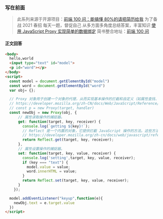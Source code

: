 ### 写在前面

> 此系列来源于开源项目：[前端 100 问：能搞懂 80%的请把简历给我](https://github.com/yygmind/blog/issues/43)
> 为了备战 2021 春招
> 每天一题，督促自己
> 从多方面多角度总结答案，丰富知识
> [使用 JavaScript Proxy 实现简单的数据绑定](https://github.com/Advanced-Frontend/Daily-Interview-Question/issues/123)
> 简书整合地址：[前端 100 问](https://www.jianshu.com/c/70e2e00df1b0)

#### 正文回答

```html
<body>
  hello,world
  <input type="text" id="model">
  <p id="word"></p>
</body>
<script>
  const model = document.getElementById("model")
  const word = document.getElementById("word")
  var obj= {};

  // Proxy 对象用于创建一个对象的代理，从而实现基本操作的拦截和自定义（如属性查找、赋值、枚举、函数调用等）。
  // https://developer.mozilla.org/zh-CN/docs/Web/JavaScript/Reference/Global_Objects/Proxy
  // const p = new Proxy(target, handler)
  const newObj = new Proxy(obj, {
      // 属性读取操作的捕捉器。
      get: function(target, key, receiver) {
        console.log(`getting ${key}!`);
        // Reflect 是一个内置的对象，它提供拦截 JavaScript 操作的方法。这些方法与proxy handlers的方法相同。Reflect不是一个函数对象，因此它是不可构造的。
        // https://developer.mozilla.org/zh-cn/docs/web/javascript/reference/global_objects/reflect
        return Reflect.get(target, key, receiver);
      },
      // 属性设置操作的捕捉器。
      set: function(target, key, value, receiver) {
        console.log('setting',target, key, value, receiver);
        if (key === "text") {
          model.value = value;
          word.innerHTML = value;
        }
        return Reflect.set(target, key, value, receiver);
      }
    });

  model.addEventListener("keyup",function(e){
    newObj.text = e.target.value
  })
</script>
```
